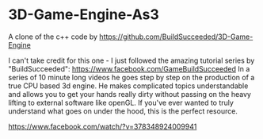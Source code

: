 # 3D-Game-Engine-As3
A clone of the c++ code by https://github.com/BuildSucceeded/3D-Game-Engine

I can't take credit for this one - I just followed the amazing tutorial series by "BuildSucceeded":
https://www.facebook.com/GameBuildSucceeded
In a series of 10 minute long videos he goes step by step on the production of a true CPU based 3d engine.
He makes complicated topics understandable and allows you to get your hands really dirty without passing on the heavy lifting to external
software like openGL.
If you've ever wanted to truly understand what goes on under the hood, this is the perfect resource.

https://www.facebook.com/watch/?v=378348924009941

